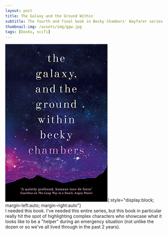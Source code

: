 ```yaml
---
layout: post
title: The Galaxy and the Ground Within
subtitle: The fourth and final book in Becky Chambers' Wayfarer series
thumbnail-img: /assets/img/ggw.jpg
tags: [books, scifi]
---
```

![The Galaxy and the Ground Within cover](/assets/img/ggw.jpg){:style="display:block; margin-left:auto; margin-right:auto"}
<br>
I needed this book. I've needed this entire series, but this book in particular really hit the spot of highlighting complex characters who showcase what it looks like to be a "helper" during an emergency situation (not unlike the dozen or so we've all lived through in the past 2 years).